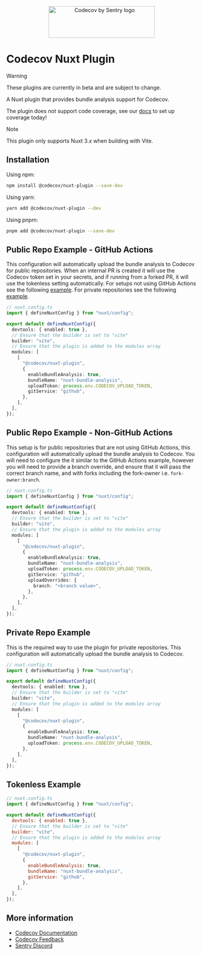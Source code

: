 <p align="center">
  <a href="https://about.codecov.io" target="_blank">
    <img src="https://about.codecov.io/wp-content/themes/codecov/assets/brand/sentry-cobranding/logos/codecov-by-sentry-logo.svg" alt="Codecov by Sentry logo" width="280" height="84">
  </a>
</p>

# Codecov Nuxt Plugin

> [!WARNING]
> These plugins are currently in beta and are subject to change.
>
> A Nuxt plugin that provides bundle analysis support for Codecov.
>
> The plugin does not support code coverage, see our [docs](https://docs.codecov.com/docs/quick-start) to set up coverage today!

> [!NOTE]
> This plugin only supports Nuxt 3.x when building with Vite.

## Installation

Using npm:

```bash
npm install @codecov/nuxt-plugin --save-dev
```

Using yarn:

```bash
yarn add @codecov/nuxt-plugin --dev
```

Using pnpm:

```bash
pnpm add @codecov/nuxt-plugin --save-dev
```

## Public Repo Example - GitHub Actions

This configuration will automatically upload the bundle analysis to Codecov for public repositories. When an internal PR is created it will use the Codecov token set in your secrets, and if running from a forked PR, it will use the tokenless setting automatically. For setups not using GitHub Actions see the following [example](#public-repo-example---non-github-actions). For private repositories see the following [example](#private-repo-example).

```typescript
// nuxt.config.ts
import { defineNuxtConfig } from "nuxt/config";

export default defineNuxtConfig({
  devtools: { enabled: true },
  // Ensure that the builder is set to "vite"
  builder: "vite",
  // Ensure that the plugin is added to the modules array
  modules: [
    [
      "@codecov/nuxt-plugin",
      {
        enableBundleAnalysis: true,
        bundleName: "nuxt-bundle-analysis",
        uploadToken: process.env.CODECOV_UPLOAD_TOKEN,
        gitService: "github",
      },
    ],
  ],
});
```

## Public Repo Example - Non-GitHub Actions

This setup is for public repositories that are not using GitHub Actions, this configuration will automatically upload the bundle analysis to Codecov. You will need to configure the it similar to the GitHub Actions example, however you will need to provide a branch override, and ensure that it will pass the correct branch name, and with forks including the fork-owner i.e. `fork-owner:branch`.

```typescript
// nuxt.config.ts
import { defineNuxtConfig } from "nuxt/config";

export default defineNuxtConfig({
  devtools: { enabled: true },
  // Ensure that the builder is set to "vite"
  builder: "vite",
  // Ensure that the plugin is added to the modules array
  modules: [
    [
      "@codecov/nuxt-plugin",
      {
        enableBundleAnalysis: true,
        bundleName: "nuxt-bundle-analysis",
        uploadToken: process.env.CODECOV_UPLOAD_TOKEN,
        gitService: "github",
        uploadOverrides: {
          branch: "<branch value>",
        },
      },
    ],
  ],
});
```

## Private Repo Example

This is the required way to use the plugin for private repositories. This configuration will automatically upload the bundle analysis to Codecov.

```typescript
// nuxt.config.ts
import { defineNuxtConfig } from "nuxt/config";

export default defineNuxtConfig({
  devtools: { enabled: true },
  // Ensure that the builder is set to "vite"
  builder: "vite",
  // Ensure that the plugin is added to the modules array
  modules: [
    [
      "@codecov/nuxt-plugin",
      {
        enableBundleAnalysis: true,
        bundleName: "nuxt-bundle-analysis",
        uploadToken: process.env.CODECOV_UPLOAD_TOKEN,
      },
    ],
  ],
});
```

## Tokenless Example

```js
// nuxt.config.ts
import { defineNuxtConfig } from "nuxt/config";

export default defineNuxtConfig({
  devtools: { enabled: true },
  // Ensure that the builder is set to "vite"
  builder: "vite",
  // Ensure that the plugin is added to the modules array
  modules: [
    [
      "@codecov/nuxt-plugin",
      {
        enableBundleAnalysis: true,
        bundleName: "nuxt-bundle-analysis",
        gitService: "github",
      },
    ],
  ],
});
```

## More information

- [Codecov Documentation](https://docs.codecov.com/docs)
- [Codecov Feedback](https://github.com/codecov/feedback/discussions)
- [Sentry Discord](https://discord.gg/Ww9hbqr)
